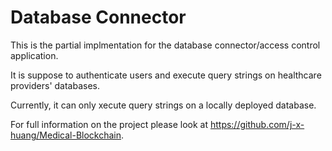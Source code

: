 # Database Connector

This is the partial implmentation for the database connector/access control application.

It is suppose to authenticate users and execute query strings on healthcare providers' databases.

Currently, it can only xecute query strings on a locally deployed database.

For full information on the project please look at https://github.com/j-x-huang/Medical-Blockchain.
